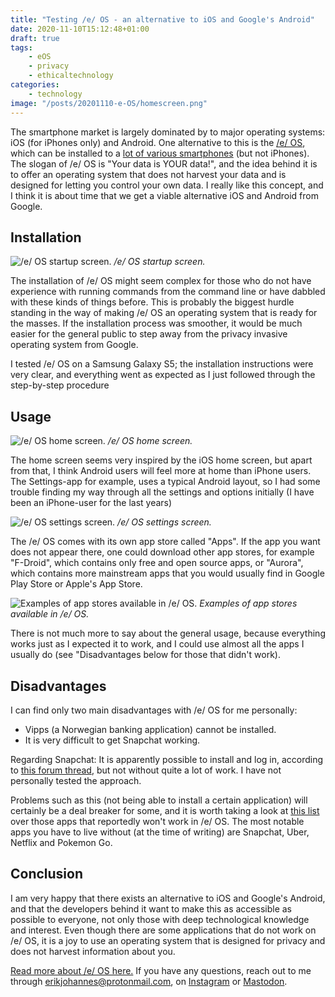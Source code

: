 ```yaml
---
title: "Testing /e/ OS - an alternative to iOS and Google's Android"
date: 2020-11-10T15:12:48+01:00
draft: true
tags:
    - eOS
    - privacy
    - ethicaltechnology
categories:
    - technology
image: "/posts/20201110-e-OS/homescreen.png"
---
```


The smartphone market is largely dominated by to major operating systems: iOS
(for iPhones only) and Android. One alternative to this is the [/e/
OS](https://e.foundation/), which can be installed to a [lot of various
smartphones](https://doc.e.foundation/devices/) (but not iPhones). The slogan
of /e/ OS is "Your data is YOUR data!", and the idea behind it is to offer an
operating system that does not harvest your data and is designed for letting
you control your own data. I really like this concept, and I think it is about
time that we get a viable alternative iOS and Android from Google.

## Installation

![/e/ OS startup screen.](/posts/20201110-e-OS/phone.png)
*/e/ OS startup screen.*

The installation of /e/ OS might seem complex for those who do not have
experience with running commands from the command line or have dabbled with
these kinds of things before. This is probably the biggest hurdle standing in
the way of making /e/ OS an operating system that is ready for the masses. If
the installation process was smoother, it would be much easier for the general
public to step away from the privacy invasive operating system from Google. 

I tested /e/ OS on a Samsung Galaxy S5; the installation instructions were
very clear, and everything went as expected as I just followed through the
step-by-step procedure

## Usage

![/e/ OS home screen.](/posts/20201110-e-OS/homescreen.png)
*/e/ OS home screen.*

The home screen seems very inspired by the iOS home screen, but apart from
that, I think Android users will feel more at home than iPhone users. The
Settings-app for example, uses a typical Android layout, so I had some trouble
finding my way through all the settings and options initially (I have been an
iPhone-user for the last years) 

![/e/ OS settings screen.](/posts/20201110-e-OS/settingsscreen.png)
*/e/ OS settings screen.*

The /e/ OS comes with its own app store called "Apps". If the app you want does
not appear there, one could download other app stores, for example "F-Droid",
which contains only free and open source apps, or "Aurora", which contains more
mainstream apps that you would usually find in Google Play Store or Apple's App
Store.

![Examples of app stores available in /e/ OS.](/posts/20201110-e-OS/appstores.png)
*Examples of app stores available in /e/ OS.*

There is not much more to say about the general usage, because everything works
just as I expected it to work, and I could use almost all the apps I usually do
(see "Disadvantages below for those that didn't work).

## Disadvantages

I can find only two main disadvantages with /e/ OS for me personally:

- Vipps (a Norwegian banking application) cannot be installed.
- It is very difficult to get Snapchat working.

Regarding Snapchat: It is apparently possible to install and log in, according
to [this forum
thread](https://community.e.foundation/t/impossible-to-log-in-snapchat/5445/11),
but not without quite a lot of work. I have not personally tested the approach.

Problems such as this (not being able to install a certain application) will
certainly be a deal breaker for some, and it is worth taking a look at [this
list](https://community.e.foundation/t/editable-list-of-apps-that-work-or-do-not-work-with-microg/21151)
over those apps that reportedly won't work in /e/ OS. The most notable apps
you have to live without (at the time of writing) are Snapchat, Uber, Netflix
and Pokemon Go.

## Conclusion

I am very happy that there exists an alternative to iOS and Google's
Android, and that the developers behind it want to make this as accessible as
possible to everyone, not only those with deep technological knowledge and
interest. Even though there are some applications that do not work on /e/ OS,
it is a joy to use an operating system that is designed for privacy and does
not harvest information about you.

[Read more about /e/ OS here.](https://e.foundation/about-e/) If you have any
questions, reach out to me through
[erikjohannes@protonmail.com](mailto:erikjohannes@protonmail.com), on
[Instagram](https://instagram.com/erikjohannes.husom) or
[Mastodon](https://mastodon.social/@erikjohannes).
